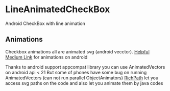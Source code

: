 # LineAnimatedCheckBox
Android CheckBox with line animation

## Animations
Checkbox animations all are animated svg (android vecctor).
[Helpful Medium Link](https://proandroiddev.com/how-to-animate-on-android-f8d227135613) for animations on android


Thanks to android support appcompat library you can use AnimatedVectors on android api < 21
But some of phones have some bug on running AnimatedVectors (can not run parallel ObjectAnimators)
[RichPath](https://github.com/tarek360/RichPath) let you access svg paths on the code and also let you animate them by java codes
